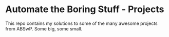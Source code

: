 # Automate the Boring Stuff - Projects

This repo contains my solutions to some of the many awesome projects from ABSwP. Some big, some small.
